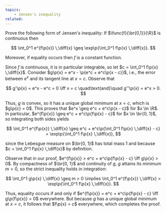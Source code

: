 ```yaml
---
topics:
    - Jensen's inequality
related:
---
```


<problem>

Prove the following form of Jensen's inequality: If $\func{f}{\br{0,1}}{\R}$ is continuous then

$$
\int_0^1 e^{f\p{x}} \,\diff{x} \geq \exp\p{\int_0^1 f\p{x} \,\diff{x}}.
$$

Moreover, if equality occurs then $f$ is a constant function.

</problem>

<solution>

Since $f$ is continuous, it is in particular integrable, so let $c = \int_0^1 f\p{x} \,\diff{x}$. Consider $g\p{x} = e^x - \p{e^c + e^c\p{x - c}}$, i.e., the error between $e^x$ and its tangent line at $x = c$. Observe that

$$
g'\p{x} = e^x - e^c = 0 \iff x = c
\quad\text{and}\quad
g''\p{x} = e^x > 0.
$$

Thus, $g$ is convex, so it has a unique global minimum at $x = c$, which is $g\p{c} = 0$. This proves that $e^x \geq e^c + e^c\p{x - c}$ for $x \in \R$. In particular, $e^{f\p{x}} \geq e^c + e^c\p{f\p{x} - c}$ for $x \in \br{0, 1}$, so integrating both sides yields

$$
\int_0^1 e^{f\p{x}} \,\diff{x} \geq e^c + e^c\p{\int_0^1 f\p{x} \,\diff{x} - c} = \exp\p{\int_0^1 f\p{x} \,\diff{x}},
$$

since the Lebesgue measure on $\br{0, 1}$ has total mass $1$ and because $c = \int_0^1 f\p{x} \,\diff{x}$ by definition.

Observe that in our proof, $e^{f\p{x}} > e^c + e^c\p{f\p{x} - c} \iff g\p{x} > 0$. By compactness of $\br{0, 1}$ and continuity of $g$, $g$ attains its minimum $m > 0$, so the strict inequality holds in integration:

$$
\int_0^1 g\p{x} \,\diff{x} \geq m > 0
\implies \int_0^1 e^{f\p{x}} \,\diff{x} > \exp\p{\int_0^1 f\p{x} \,\diff{x}}.
$$

Thus, equality occurs if and only if $e^{f\p{x}} = e^c + e^c\p{f\p{x} - c} \iff g\p{f\p{x}} = 0$ everywhere. But because $g$ has a unique global minimum at $x = c$, it follows that $f\p{x} = c$ everywhere, which completes the proof.

</solution>
